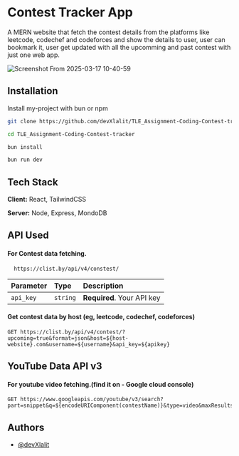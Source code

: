 # Contest Tracker App

A MERN website that fetch the contest details from the platforms like leetcode, codechef and codeforces and show the details to user, user can bookmark it, user get updated with all the upcomming and past contest with just one web app.

![Screenshot From 2025-03-17 10-40-59](https://github.com/user-attachments/assets/a8a5faac-9ecd-491c-bd30-80a613df5a5c)

## Installation

Install my-project with bun or npm

```bash
git clone https://github.com/devXlalit/TLE_Assignment-Coding-Contest-tracker.git
```
```bash
cd TLE_Assignment-Coding-Contest-tracker
```
```bash
bun install
```
```bash
bun run dev
```
    
## Tech Stack

**Client:** React, TailwindCSS

**Server:** Node, Express, MondoDB


## API Used

#### For Contest data fetching.

```http
  https://clist.by/api/v4/constest/
```

| Parameter | Type     | Description                |
| :-------- | :------- | :------------------------- |
| `api_key` | `string` | **Required**. Your API key |

#### Get contest data by host (eg, leetcode, codechef, codeforces)

```http
GET https://clist.by/api/v4/contest/?upcoming=true&format=json&host=${host-website}.com&username=${username}&api_key=${apikey}
```

## YouTube Data API v3

#### For youtube video fetching.(find it on - Google cloud console)
```http
GET https://www.googleapis.com/youtube/v3/search?part=snippet&q=${encodeURIComponent(contestName)}&type=video&maxResults=1&key=${YOUTUBE_API_KEY}
```
## Authors

- [@devXlalit](https://github.com/devXlalit)

